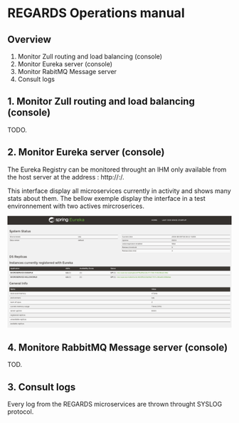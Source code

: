 REGARDS Operations manual
=========================

Overview
--------

1.	Monitor Zull routing and load balancing (console)
2.	Monitor Eureka server (console)  
3.	Monitor RabitMQ Message server
4.	Consult logs

1\. Monitor Zull routing and load balancing (console)
-----------------------------------------------------

TODO.

2\. Monitor Eureka server (console)
-----------------------------------

The Eureka Registry can be monitored throught an IHM only available from the host server at the address : http://<host>:<eureka-port>/.

This interface display all microservices currently in activity and shows many stats about them. The bellow exemple display the interface in a test environnement with two actives mircroserices.

<img src='./images/operations/EurekaConsole.png' />

4\. Monitore RabbitMQ Message server (console)
----------------------------------------------

TOD.

3\. Consult logs
----------------

Every log from the REGARDS microservices are thrown throught SYSLOG protocol.
